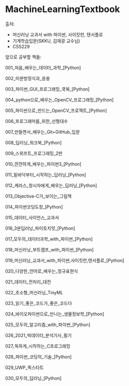 # MachineLearningTextbook
출처: 
- 머신러닝 교과서 with 파이썬, 사이킷런, 텐서플로 
- 기계학습입문(SKKU, 김재광 교수님)
- CSS229

앞으로 공부할 책들:


001_처음_배우는_데이터_과학_[Python]

002_미분방정식과_응용

003_파이썬_GUI_프로그래밍_쿡북_[Python]

004_python으로_배우는_OpenCV_프로그래밍_[Python]

005_파이썬으로_만드는_OpenCV_프로젝트_[Python]

006_프로그래머를_위한_선형대수

007_만들면서_배우는_Git+GitHub_입문

008_딥러닝_워크북_[Python]

009_스위프트_프로그래밍_2판

010_깐깐하게_배우는_파이썬3_[Python]

011_밑바닥부터_시작하는_딥러닝_[Python]

012_케라스_창시자에게_배우는_딥러닝_[Python]

013_Objective-C가_보이는_그림책

014_파이썬코딩도장_[Python]

015_데이터_사이언스_교과서

016_3분딥러닝_파이토치맛_[Python]

017_모두의_데이터과학_with_파이썬_[Python]

018_머신러닝_부트캠프_with_파이썬_[Python]

019_머신러닝_교과서_with_파이썬,사이킷런,텐서플로_[Python]

020_다양한_언어로_배우는_정규표현식

021_데이터_전처리_대전

022_초소형_머신러닝_TinyML

023_읽기_좋은_코드가_좋은_코드다

024_바이오파이썬으로_만나는_생물정보학_[Python]

025_모두의_알고리즘_with_파이썬_[Python]

026_2021_빅데이터_분석기사_필기

027_독하게_시작하는_C프로그래밍

028_파이썬_코딩의_기술_[Python]

029_UWP_퀵스타트

030_모두의_딥러닝_[Python]
